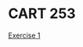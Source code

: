 <h1>CART 253</h1>
<a href= "https://tonylindorock.github.io/cart253/Exercises/exercise1/index.html" <h2>Exercise 1</h2></a>
